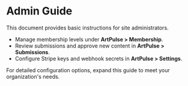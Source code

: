 # Admin Guide

This document provides basic instructions for site administrators.

- Manage membership levels under **ArtPulse > Membership**.
- Review submissions and approve new content in **ArtPulse > Submissions**.
- Configure Stripe keys and webhook secrets in **ArtPulse > Settings**.

For detailed configuration options, expand this guide to meet your organization's needs.
